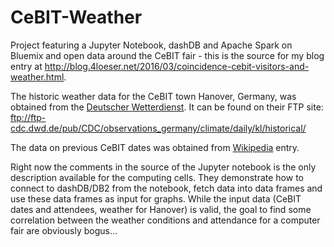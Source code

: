 # CeBIT-Weather
Project featuring a Jupyter Notebook, dashDB and Apache Spark on Bluemix and open data around the CeBIT fair - this is the source for my blog entry at http://blog.4loeser.net/2016/03/coincidence-cebit-visitors-and-weather.html.

The historic weather data for the CeBIT town Hanover, Germany, was obtained from the [Deutscher Wetterdienst](http://www.dwd.de). It can be found on their FTP site: ftp://ftp-cdc.dwd.de/pub/CDC/observations_germany/climate/daily/kl/historical/

The data on previous CeBIT dates was obtained from [Wikipedia](https://de.wikipedia.org/wiki/CeBIT) entry.

Right now the comments in the source of the Jupyter notebook is the only description available for the computing cells. They demonstrate how to connect to dashDB/DB2 from the notebook, fetch data into data frames and use these data frames as input for graphs. While the input data (CeBIT dates and attendees, weather for Hanover) is valid, the goal to find some correlation between the weather conditions and attendance for a computer fair are obviously bogus...
